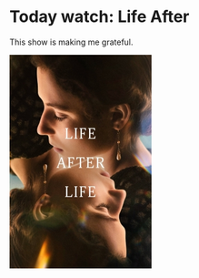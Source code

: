# Today watch: Life After 

This show is making me grateful.

![pic](/img/lifeafterlife/lifeafterlife.jpg)
